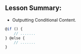 ## Lesson Summary:

- Outputting Conditional Content.

```ts
@if () {
    // .......
} @else {
    // .......
}
```